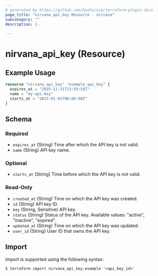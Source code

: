 ```yaml
---
# generated by https://github.com/hashicorp/terraform-plugin-docs
page_title: "nirvana_api_key Resource - nirvana"
subcategory: ""
description: |-
  
---
```


# nirvana_api_key (Resource)



## Example Usage

```terraform
resource "nirvana_api_key" "example_api_key" {
  expires_at = "2025-12-31T23:59:59Z"
  name = "my-api-key"
  starts_at = "2025-01-01T00:00:00Z"
}
```

<!-- schema generated by tfplugindocs -->
## Schema

### Required

- `expires_at` (String) Time after which the API key is not valid.
- `name` (String) API key name.

### Optional

- `starts_at` (String) Time before which the API key is not valid.

### Read-Only

- `created_at` (String) Time on which the API key was created.
- `id` (String) API key ID.
- `key` (String, Sensitive) API key.
- `status` (String) Status of the API key.
Available values: "active", "inactive", "expired".
- `updated_at` (String) Time on which the API key was updated.
- `user_id` (String) User ID that owns the API key.

## Import

Import is supported using the following syntax:

```shell
$ terraform import nirvana_api_key.example '<api_key_id>'
```
